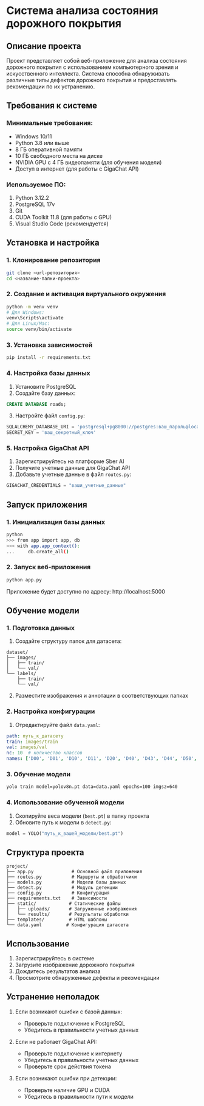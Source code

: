 # Система анализа состояния дорожного покрытия

## Описание проекта
Проект представляет собой веб-приложение для анализа состояния дорожного покрытия с использованием компьютерного зрения и искусственного интеллекта. Система способна обнаруживать различные типы дефектов дорожного покрытия и предоставлять рекомендации по их устранению.

## Требования к системе

### Минимальные требования:
- Windows 10/11
- Python 3.8 или выше
- 8 ГБ оперативной памяти
- 10 ГБ свободного места на диске
- NVIDIA GPU с 4 ГБ видеопамяти (для обучения модели)
- Доступ в интернет (для работы с GigaChat API)

### Используемое ПО:
1. Python 3.12.2
2. PostgreSQL 17v 
3. Git
4. CUDA Toolkit 11.8 (для работы с GPU)
5. Visual Studio Code (рекомендуется)

## Установка и настройка

### 1. Клонирование репозитория
```bash
git clone <url-репозитория>
cd <название-папки-проекта>
```

### 2. Создание и активация виртуального окружения
```bash
python -m venv venv
# Для Windows:
venv\Scripts\activate
# Для Linux/Mac:
source venv/bin/activate
```

### 3. Установка зависимостей
```bash
pip install -r requirements.txt
```

### 4. Настройка базы данных
1. Установите PostgreSQL
2. Создайте базу данных:
```sql
CREATE DATABASE roads;
```
3. Настройте файл `config.py`:
```python
SQLALCHEMY_DATABASE_URI = 'postgresql+pg8000://postgres:ваш_пароль@localhost/roads'
SECRET_KEY = 'ваш_секретный_ключ'
```

### 5. Настройка GigaChat API
1. Зарегистрируйтесь на платформе Sber AI
2. Получите учетные данные для GigaChat API
3. Добавьте учетные данные в файл `routes.py`:
```python
GIGACHAT_CREDENTIALS = "ваши_учетные_данные"
```

## Запуск приложения

### 1. Инициализация базы данных
```bash
python
>>> from app import app, db
>>> with app.app_context():
...     db.create_all()
```

### 2. Запуск веб-приложения
```bash
python app.py
```
Приложение будет доступно по адресу: http://localhost:5000

## Обучение модели

### 1. Подготовка данных
1. Создайте структуру папок для датасета:
```
dataset/
├── images/
│   ├── train/
│   └── val/
└── labels/
    ├── train/
    └── val/
```

2. Разместите изображения и аннотации в соответствующих папках

### 2. Настройка конфигурации
1. Отредактируйте файл `data.yaml`:
```yaml
path: путь_к_датасету
train: images/train
val: images/val
nc: 10  # количество классов
names: ['D00', 'D01', 'D10', 'D11', 'D20', 'D40', 'D43', 'D44', 'D50', 'Repair area']
```

### 3. Обучение модели
```bash
yolo train model=yolov8n.pt data=data.yaml epochs=100 imgsz=640
```

### 4. Использование обученной модели
1. Скопируйте веса модели (`best.pt`) в папку проекта
2. Обновите путь к модели в `detect.py`:
```python
model = YOLO("путь_к_вашей_модели/best.pt")
```

## Структура проекта
```
project/
├── app.py              # Основной файл приложения
├── routes.py           # Маршруты и обработчики
├── models.py           # Модели базы данных
├── detect.py           # Модуль детекции
├── config.py           # Конфигурация
├── requirements.txt    # Зависимости
├── static/            # Статические файлы
│   ├── uploads/       # Загруженные изображения
│   └── results/       # Результаты обработки
├── templates/         # HTML шаблоны
└── data.yaml         # Конфигурация датасета
```

## Использование
1. Зарегистрируйтесь в системе
2. Загрузите изображение дорожного покрытия
3. Дождитесь результатов анализа
4. Просмотрите обнаруженные дефекты и рекомендации

## Устранение неполадок
1. Если возникают ошибки с базой данных:
   - Проверьте подключение к PostgreSQL
   - Убедитесь в правильности учетных данных

2. Если не работает GigaChat API:
   - Проверьте подключение к интернету
   - Убедитесь в правильности учетных данных
   - Проверьте срок действия токена

3. Если возникают ошибки при детекции:
   - Проверьте наличие GPU и CUDA
   - Убедитесь в правильности пути к модели
